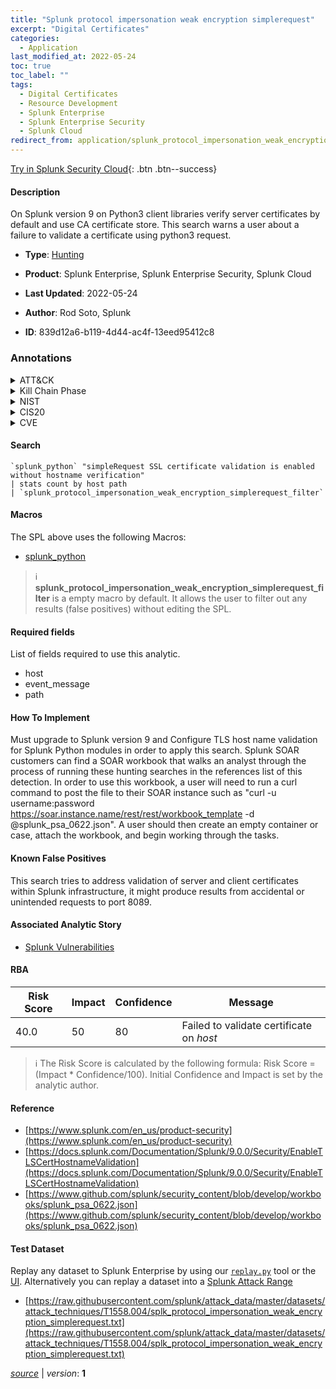 ```yaml
---
title: "Splunk protocol impersonation weak encryption simplerequest"
excerpt: "Digital Certificates"
categories:
  - Application
last_modified_at: 2022-05-24
toc: true
toc_label: ""
tags:
  - Digital Certificates
  - Resource Development
  - Splunk Enterprise
  - Splunk Enterprise Security
  - Splunk Cloud
redirect_from: application/splunk_protocol_impersonation_weak_encryption_simplerequest
---
```




[Try in Splunk Security Cloud](https://www.splunk.com/en_us/cyber-security.html){: .btn .btn--success}

#### Description

On Splunk version 9 on Python3 client libraries verify server certificates by default and use CA certificate store. This search warns a user about a failure to validate a certificate using python3 request.

- **Type**: [Hunting](https://github.com/splunk/security_content/wiki/Detection-Analytic-Types)
- **Product**: Splunk Enterprise, Splunk Enterprise Security, Splunk Cloud

- **Last Updated**: 2022-05-24
- **Author**: Rod Soto, Splunk
- **ID**: 839d12a6-b119-4d44-ac4f-13eed95412c8

### Annotations
<details>
  <summary>ATT&CK</summary>

<div markdown="1">

#### [ATT&CK](https://attack.mitre.org/)

| ID          | Technique   | Tactic         |
| ----------- | ----------- |--------------- |
| [T1588.004](https://attack.mitre.org/techniques/T1588/004/) | Digital Certificates | Resource Development |

</div>
</details>


<details>
  <summary>Kill Chain Phase</summary>

<div markdown="1">

* Exploitation


</div>
</details>


<details>
  <summary>NIST</summary>

<div markdown="1">

* DE.CM



</div>
</details>

<details>
  <summary>CIS20</summary>

<div markdown="1">

* CIS 3
* CIS 5
* CIS 16



</div>
</details>

<details>
  <summary>CVE</summary>

<div markdown="1">


</div>
</details>


#### Search

```
`splunk_python` "simpleRequest SSL certificate validation is enabled without hostname verification" 
| stats count by host path 
| `splunk_protocol_impersonation_weak_encryption_simplerequest_filter`
```

#### Macros
The SPL above uses the following Macros:
* [splunk_python](https://github.com/splunk/security_content/blob/develop/macros/splunk_python.yml)

> :information_source:
> **splunk_protocol_impersonation_weak_encryption_simplerequest_filter** is a empty macro by default. It allows the user to filter out any results (false positives) without editing the SPL.



#### Required fields
List of fields required to use this analytic.
* host
* event_message
* path



#### How To Implement
Must upgrade to Splunk version 9 and Configure TLS host name validation for Splunk Python modules in order to apply this search. Splunk SOAR customers can find a SOAR workbook that walks an analyst through the process of running these hunting searches in the references list of this detection. In order to use this workbook, a user will need to run a curl command to post the file to their SOAR instance such as &#34;curl -u username:password https://soar.instance.name/rest/rest/workbook_template -d @splunk_psa_0622.json&#34;. A user should then create an empty container or case, attach the workbook, and begin working through the tasks.
#### Known False Positives
This search tries to address validation of server and client certificates within Splunk infrastructure, it might produce results from accidental or unintended requests to port 8089.

#### Associated Analytic Story
* [Splunk Vulnerabilities](/stories/splunk_vulnerabilities)




#### RBA

| Risk Score  | Impact      | Confidence   | Message      |
| ----------- | ----------- |--------------|--------------|
| 40.0 | 50 | 80 | Failed to validate certificate on $host$ |


> :information_source:
> The Risk Score is calculated by the following formula: Risk Score = (Impact * Confidence/100). Initial Confidence and Impact is set by the analytic author.


#### Reference

* [https://www.splunk.com/en_us/product-security](https://www.splunk.com/en_us/product-security)
* [https://docs.splunk.com/Documentation/Splunk/9.0.0/Security/EnableTLSCertHostnameValidation](https://docs.splunk.com/Documentation/Splunk/9.0.0/Security/EnableTLSCertHostnameValidation)
* [https://www.github.com/splunk/security_content/blob/develop/workbooks/splunk_psa_0622.json](https://www.github.com/splunk/security_content/blob/develop/workbooks/splunk_psa_0622.json)



#### Test Dataset
Replay any dataset to Splunk Enterprise by using our [`replay.py`](https://github.com/splunk/attack_data#using-replaypy) tool or the [UI](https://github.com/splunk/attack_data#using-ui).
Alternatively you can replay a dataset into a [Splunk Attack Range](https://github.com/splunk/attack_range#replay-dumps-into-attack-range-splunk-server)

* [https://raw.githubusercontent.com/splunk/attack_data/master/datasets/attack_techniques/T1558.004/splk_protocol_impersonation_weak_encryption_simplerequest.txt](https://raw.githubusercontent.com/splunk/attack_data/master/datasets/attack_techniques/T1558.004/splk_protocol_impersonation_weak_encryption_simplerequest.txt)



[*source*](https://github.com/splunk/security_content/tree/develop/detections/application/splunk_protocol_impersonation_weak_encryption_simplerequest.yml) \| *version*: **1**